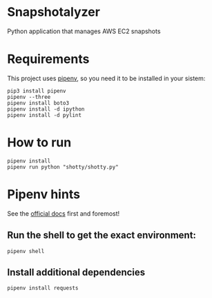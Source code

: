 # Snapshotalyzer
Python application that manages AWS EC2 snapshots

# Requirements

This project uses [pipenv](https://opensource.com/article/18/2/why-python-devs-should-use-pipenv), so you need it to be installed in your sistem:
```
pip3 install pipenv
pipenv --three
pipenv install boto3
pipenv install -d ipython
pipenv install -d pylint
```

# How to run

```
pipenv install
pipenv run python "shotty/shotty.py"
```

# Pipenv hints

See the [official docs](https://packaging.python.org/tutorials/managing-dependencies/) first and foremost!

## Run the shell to get the exact environment:
```
pipenv shell
```

## Install additional dependencies

```
pipenv install requests
```